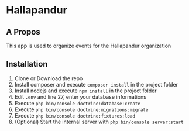 # Hallapandur

## A Propos
This app is used to organize events for the Hallapandur organization

## Installation
1. Clone or Download the repo
2. Install composer and execute `composer install` in the project folder
3. Install nodejs and execute `npm install` in the project folder
4. Edit `.env` and line 27, enter your database informations
5. Execute `php bin/console doctrine:database:create`
6. Execute `php bin/console doctrine:migrations:migrate`
7. Execute `php bin/console doctrine:fixtures:load`
8. (Optional) Start the internal server with `php bin/console server:start`
